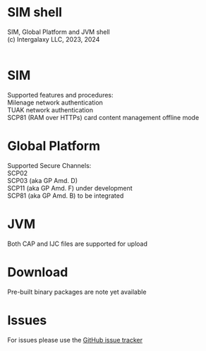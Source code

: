 # SIM shell
SIM, Global Platform and JVM shell<br/>
(c) Intergalaxy LLC, 2023, 2024
<br/>
<br/>
<h1>SIM</h1>
Supported features and procedures:<br/>
Milenage network authentication<br/>
TUAK network authentication<br/>
SCP81 (RAM over HTTPs) card content management offline mode<br/>

<h1>Global Platform</h1>
Supported Secure Channels:<br/>
SCP02<br/>
SCP03 (aka GP Amd. D)<br/>
SCP11 (aka GP Amd. F) under development<br/>
SCP81 (aka GP Amd. B) to be integrated<br/>

<h1>JVM</h1>
Both CAP and IJC files are supported for upload

<h1>Download</h1>
Pre-built binary packages are note yet available

<h1>Issues</h1>
For issues please use the <a href="https://github.com/kurbatoff/simshell/issues">GitHub issue tracker</a>
